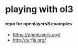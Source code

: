# playing with ol3
#### repo for openlayers3 examples

- https://openlayers.org/
- http://turfjs.org/
